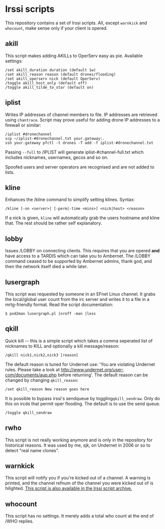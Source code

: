 # Irssi scripts

This repository contains a set of Irssi scripts. All, except
`warnkick` and `whocount`, make sense only if your client is opered.

## akill

This script makes adding AKILLs to OperServ easy as pie. Available settings:

    /set akill_duration duration (default 1w)
    /set akill_reason reason (default drones/flooding)
    /set akill_operserv nick (default OperServ)
    /toggle akill_host_only (default off)
    /toggle akill_tilde_to_star (default on)


## iplist

Writes IP addresses of channel members to file. IP addresses are retrieved
using `chantrace`. Script may prove useful for adding drone IP addresses to a
firewall or similar:

    /iplist #dronechannel
    scp ~/iplist-#dronechannel.txt your.gateway:.
    ssh your.gateway pfctl -t drones -T add -f iplist-#dronechannel.txt

Passing `--full` to /IPLIST will generate iplist-#channel-full.txt which
includes nicknames, usernames, gecos and so on.

Spoofed users and server operators are recognised and are not added to lists.

## kline

Enhances the /kline command to simplify setting klines. Syntax:

    /kline [-on <server>] [-perm|-time <mins>] <nick|host> <reason>

If a nick is given, `kline` will automatically grab the users hostname and
kline that. The rest should be rather self explanatory.

## lobby
Issues /LOBBY on connecting clients. This requires that you are opered **and**
have access to a TARDIS which can take you to Ambernet. The /LOBBY command
ceased to be supported by Ambernet admins, thank god, and then the network
itself died a while later.

## lusergraph

This script was requested by someone in an EFnet Linux channel. It grabs the
local/global user count from the irc server and writes it to a file in a
mrtg-friendly format. Read the script documentation:

    $ pod2man lusergraph.pl |nroff -man |less

## qkill

Quick kill -- this is a simple script which takes a comma seperated list of
nicknames to KILL and optionally a kill message/reason:

    /qkill nick1,nick2,nick3 [reason]

The default reason is tuned for Undernet use: 'You are violating Undernet
rules. Please take a look at
http://www.undernet.org/user-com/documents/aup.php before returning'. The
default reason can be changed by changing `qkill_reason`:

    /set qkill_reason New reason goes here

It is possible to bypass irssi's sendqueue by toggling`qkill_sendraw`. Only do
this on ircds that permit oper flooding. The default is to use the send queue.

    /toggle qkill_sendraw

## rwho

This script is not really working anymore and is only in the repository for
historical reasons. It was used by me, sjk, on Undernet in 2006 or so to
detect "real name clones". 

## warnkick

This script will notify you if you're kicked out of a channel. A warning is
printed, and the channel refnum of the channel you were kicked out of is
hilighted. [This script is also available in the Irssi script
archive.](http://scripts.irssi.org/scripts/warnkick.pl)

## whocount

This script has no settings. It merely adds a total who count at the end of
/WHO replies.
